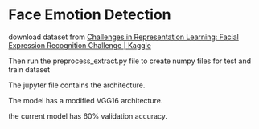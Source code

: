 # Face Emotion Detection

download dataset from [Challenges in Representation Learning: Facial Expression Recognition Challenge | Kaggle](https://www.kaggle.com/c/challenges-in-representation-learning-facial-expression-recognition-challenge/data)

Then run the preprocess_extract.py file to create numpy files for test and train dataset

The jupyter file contains the architecture.

The model has a modified VGG16 architecture.

the current model has 60% validation accuracy.

